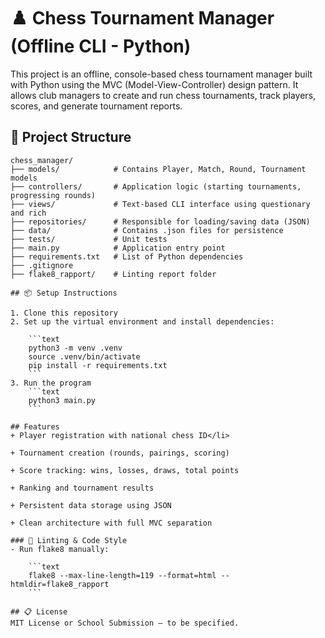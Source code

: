 # ♟️ Chess Tournament Manager (Offline CLI - Python)

This project is an offline, console-based chess tournament manager built with Python using the MVC (Model-View-Controller) design pattern. It allows club managers to create and run chess tournaments, track players, scores, and generate tournament reports.

## 📁 Project Structure

```text
chess_manager/
├── models/            # Contains Player, Match, Round, Tournament models
├── controllers/       # Application logic (starting tournaments, progressing rounds)
├── views/             # Text-based CLI interface using questionary and rich
├── repositories/      # Responsible for loading/saving data (JSON)
├── data/              # Contains .json files for persistence
├── tests/             # Unit tests
├── main.py            # Application entry point
├── requirements.txt   # List of Python dependencies
├── .gitignore
├── flake8_rapport/    # Linting report folder

## 📦 Setup Instructions

1. Clone this repository
2. Set up the virtual environment and install dependencies:

    ```text
    python3 -m venv .venv
    source .venv/bin/activate
    pip install -r requirements.txt
    ```
3. Run the program
    ```text
    python3 main.py
    ```

## Features 
+ Player registration with national chess ID</li>

+ Tournament creation (rounds, pairings, scoring)

+ Score tracking: wins, losses, draws, total points

+ Ranking and tournament results

+ Persistent data storage using JSON

+ Clean architecture with full MVC separation

### 🧪 Linting & Code Style
- Run flake8 manually:

    ```text
    flake8 --max-line-length=119 --format=html --htmldir=flake8_rapport
    ```

## 📋 License
MIT License or School Submission — to be specified.